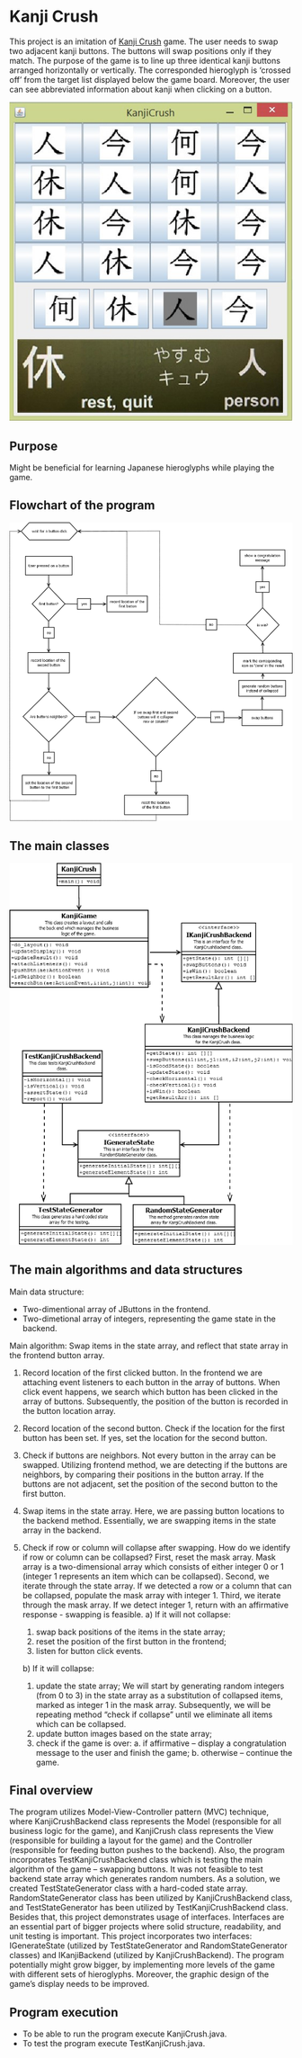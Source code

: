 # Kanji Crush
This project is an imitation of [Kanji Crush](http://www.kanjigames.com/kanji-crush.html) game. The user needs to swap two adjacent kanji buttons. The buttons will swap positions only if they match. The purpose of the game is to line up three identical kanji buttons arranged horizontally or vertically. The corresponded hieroglyph is ‘crossed off’ from the target list displayed below the game board. Moreover, the user can see abbreviated information about kanji when clicking on a button.

![](./img/kanji_crush.jpg)

## Purpose
Might be beneficial for learning Japanese hieroglyphs while playing the game.

## Flowchart of the program
![](./img/flowchart.png)

## The main classes
![](./img/classes.png)

## The main algorithms and data structures
Main data structure: 
* Two-dimentional array of JButtons in the frontend.
* Two-dimetional array of integers, representing the game state in the backend.

Main algorithm:
Swap items in the state array, and reflect that state array in the frontend button array.
1.	Record location of the first clicked button.
    In the frontend we are attaching event listeners to each button in the array of buttons. When click event happens, we search which button has been clicked in the array of buttons. Subsequently, the position of the button is recorded in the button location array.
2.	Record location of the second button.
    Check if the location for the first button has been set. If yes, set the location for the second button.
3.	Check if buttons are neighbors.
    Not every button in the array can be swapped. Utilizing frontend method, we are detecting if the buttons are neighbors, by comparing their positions in the button array. If the buttons are not adjacent, set the position of the second button to the first button.
4.	Swap items in the state array.
    Here, we are passing button locations to the backend method. Essentially, we are swapping items in the state array in the backend. 
5.	Check if row or column will collapse after swapping.
    How do we identify if row or column can be collapsed? 
    First, reset the mask array. Mask array is a two-dimensional array which consists of either integer 0 or 1 (integer 1 represents an item which can be collapsed).
    Second, we iterate through the state array. If we detected a row or a column that can be collapsed, populate the mask array with integer 1. 
    Third, we iterate through the mask array. If we detect integer 1, return with an affirmative response - swapping is feasible.
    a)	If it will not collapse:
      1)	swap back positions of the items in the state array;
      2)	reset the position of the first button in the frontend;
      3)	listen for button click events.

    b)	If it will collapse:
      1)	update the state array;
    We will start by generating random integers (from 0 to 3) in the state array as a substitution of collapsed items, marked as integer 1 in the mask array. 
    Subsequently, we will be repeating method “check if collapse” until we eliminate all items which can be collapsed.
      2)	update button images based on the state array;
      3)	check if the game is over:
        a.	if affirmative – display a congratulation message to the user and finish the game;
        b.	otherwise – continue the game.

## Final overview
The program utilizes Model-View-Controller pattern (MVC) technique, where KanjiCrushBackend class represents the Model (responsible for all business logic for the game), and KanjiCrush class represents the View (responsible for building a layout for the game) and the Controller (responsible for feeding button pushes to the backend).
Also, the program incorporates TestKanjiCrushBackend class which is testing the main algorithm of the game – swapping buttons. It was not feasible to test backend state array which generates random numbers. As a solution, we created TestStateGenerator class with a hard-coded state array. RandomStateGenerator class has been utilized by KanjiCrushBackend class, and TestStateGenerator has been utilized by TestKanjiCrushBackend class.
Besides that, this project demonstrates usage of interfaces. Interfaces are an essential part of bigger projects where solid structure, readability, and unit testing is important. This project incorporates two interfaces: IGenerateState (utilized by TestStateGenerator and RandomStateGenerator classes) and IKanjiBackend (utilized by KanjiCrushBackend). 
The program potentially might grow bigger, by implementing more levels of the game with different sets of hieroglyphs. Moreover, the graphic design of the game’s display needs to be improved.

## Program execution
*	To be able to run the program execute KanjiCrush.java.
* To test the program execute TestKanjiCrush.java.

